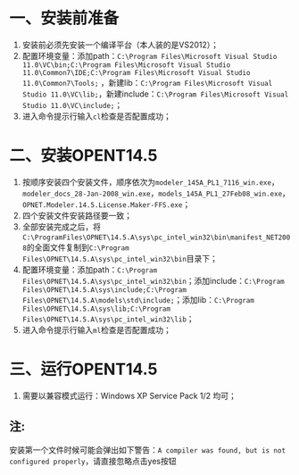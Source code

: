 # 一、安装前准备 #
  


1. 安装前必须先安装一个编译平台（本人装的是VS2012）；
2. 配置环境变量：添加path：`C:\Program Files\Microsoft Visual Studio 11.0\VC\bin;C:\Program Files\Microsoft Visual Studio 11.0\Common7\IDE;C:\Program Files\Microsoft Visual Studio 11.0\Common7\Tools;` ，新建lib：`C:\Program Files\Microsoft Visual Studio 11.0\VC\lib;`，新建include：`C:\Program Files\Microsoft Visual Studio 11.0\VC\include;`；  
3. 进入命令提示行输入`cl`检查是否配置成功；

# 二、安装OPENT14.5 #


1. 按顺序安装四个安装文件，顺序依次为`modeler_145A_PL1_7116_win.exe`，`modeler_docs_28-Jan-2008_win.exe`，`models_145A_PL1_27Feb08_win.exe`，`OPNET.Modeler.14.5.License.Maker-FFS.exe`；  
2. 四个安装文件安装路径要一致；
3. 全部安装完成之后，将`C:\ProgramFiles\OPNET\14.5.A\sys\pc_intel_win32\bin\manifest_NET2008`的全面文件复制到`C:\Program Files\OPNET\14.5.A\sys\pc_intel_win32\bin`目录下；  
4. 配置环境变量：添加path：`C:\Program Files\OPNET\14.5.A\sys\pc_intel_win32\bin`；添加include：`C:\Program Files\OPNET\14.5.A\sys\include;C:\Program Files\OPNET\14.5.A\models\std\include;`；添加lib：`C:\Program Files\OPNET\14.5.A\sys\lib;C:\Program Files\OPNET\14.5.A\sys\pc_intel_win32\lib`；
5. 进入命令提示行输入`ml`检查是否配置成功；

# 三、运行OPENT14.5 #
1. 需要以兼容模式运行：Windows XP Service Pack 1/2 均可；



## 注:             
           
安装第一个文件时候可能会弹出如下警告：`A compiler was found, but is not configured properly`，请直接忽略点击yes按钮 